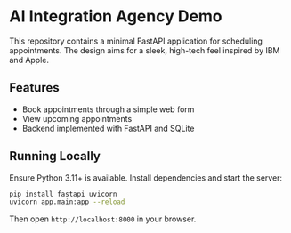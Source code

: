 # AI Integration Agency Demo

This repository contains a minimal FastAPI application for scheduling appointments. The design aims for a sleek, high-tech feel inspired by IBM and Apple.

## Features
- Book appointments through a simple web form
- View upcoming appointments
- Backend implemented with FastAPI and SQLite

## Running Locally

Ensure Python 3.11+ is available. Install dependencies and start the server:

```bash
pip install fastapi uvicorn
uvicorn app.main:app --reload
```

Then open `http://localhost:8000` in your browser.
